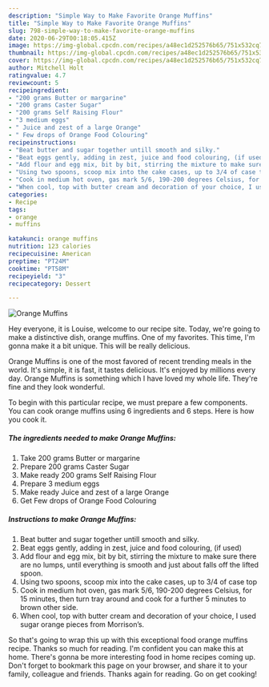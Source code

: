 ```yaml
---
description: "Simple Way to Make Favorite Orange Muffins"
title: "Simple Way to Make Favorite Orange Muffins"
slug: 798-simple-way-to-make-favorite-orange-muffins
date: 2020-06-29T00:18:05.415Z
image: https://img-global.cpcdn.com/recipes/a48ec1d252576b65/751x532cq70/orange-muffins-recipe-main-photo.jpg
thumbnail: https://img-global.cpcdn.com/recipes/a48ec1d252576b65/751x532cq70/orange-muffins-recipe-main-photo.jpg
cover: https://img-global.cpcdn.com/recipes/a48ec1d252576b65/751x532cq70/orange-muffins-recipe-main-photo.jpg
author: Mitchell Holt
ratingvalue: 4.7
reviewcount: 5
recipeingredient:
- "200 grams Butter or margarine"
- "200 grams Caster Sugar"
- "200 grams Self Raising Flour"
- "3 medium eggs"
- " Juice and zest of a large Orange"
- " Few drops of Orange Food Colouring"
recipeinstructions:
- "Beat butter and sugar together untill smooth and silky."
- "Beat eggs gently, adding in zest, juice and food colouring, (if used)"
- "Add flour and egg mix, bit by bit, stirring the mixture to make sure there are no lumps, until everything is smooth and just about falls off the lifted spoon."
- "Using two spoons, scoop mix into the cake cases, up to 3/4 of case top"
- "Cook in medium hot oven, gas mark 5/6, 190-200 degrees Celsius, for 15 minutes, then turn tray around and cook for a further 5 minutes to brown other side."
- "When cool, top with butter cream and decoration of your choice, I used sugar orange pieces from Morrison’s."
categories:
- Recipe
tags:
- orange
- muffins

katakunci: orange muffins 
nutrition: 123 calories
recipecuisine: American
preptime: "PT24M"
cooktime: "PT58M"
recipeyield: "3"
recipecategory: Dessert

---
```



![Orange Muffins](https://img-global.cpcdn.com/recipes/a48ec1d252576b65/751x532cq70/orange-muffins-recipe-main-photo.jpg)

Hey everyone, it is Louise, welcome to our recipe site. Today, we're going to make a distinctive dish, orange muffins. One of my favorites. This time, I'm gonna make it a bit unique. This will be really delicious.



Orange Muffins is one of the most favored of recent trending meals in the world. It's simple, it is fast, it tastes delicious. It's enjoyed by millions every day. Orange Muffins is something which I have loved my whole life. They're fine and they look wonderful.


To begin with this particular recipe, we must prepare a few components. You can cook orange muffins using 6 ingredients and 6 steps. Here is how you cook it.

<!--inarticleads1-->

##### The ingredients needed to make Orange Muffins:

1. Take 200 grams Butter or margarine
1. Prepare 200 grams Caster Sugar
1. Make ready 200 grams Self Raising Flour
1. Prepare 3 medium eggs
1. Make ready  Juice and zest of a large Orange
1. Get  Few drops of Orange Food Colouring




<!--inarticleads2-->

##### Instructions to make Orange Muffins:

1. Beat butter and sugar together untill smooth and silky.
1. Beat eggs gently, adding in zest, juice and food colouring, (if used)
1. Add flour and egg mix, bit by bit, stirring the mixture to make sure there are no lumps, until everything is smooth and just about falls off the lifted spoon.
1. Using two spoons, scoop mix into the cake cases, up to 3/4 of case top
1. Cook in medium hot oven, gas mark 5/6, 190-200 degrees Celsius, for 15 minutes, then turn tray around and cook for a further 5 minutes to brown other side.
1. When cool, top with butter cream and decoration of your choice, I used sugar orange pieces from Morrison’s.




So that's going to wrap this up with this exceptional food orange muffins recipe. Thanks so much for reading. I'm confident you can make this at home. There's gonna be more interesting food in home recipes coming up. Don't forget to bookmark this page on your browser, and share it to your family, colleague and friends. Thanks again for reading. Go on get cooking!
